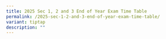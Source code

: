 ```yaml
---
title: 2025 Sec 1, 2 and 3 End of Year Exam Time Table
permalink: /2025-sec-1-2-and-3-end-of-year-exam-time-table/
variant: tiptap
description: ""
---
```

